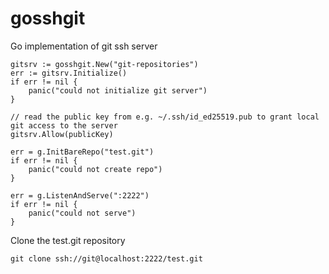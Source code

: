 # gosshgit

Go implementation of git ssh server


```
gitsrv := gosshgit.New("git-repositories")
err := gitsrv.Initialize()
if err != nil {
	panic("could not initialize git server")
}

// read the public key from e.g. ~/.ssh/id_ed25519.pub to grant local git access to the server
gitsrv.Allow(publicKey)

err = g.InitBareRepo("test.git")
if err != nil {
	panic("could not create repo")
}

err = g.ListenAndServe(":2222")
if err != nil {
	panic("could not serve")
}
```

Clone the test.git repository
```
git clone ssh://git@localhost:2222/test.git
```
